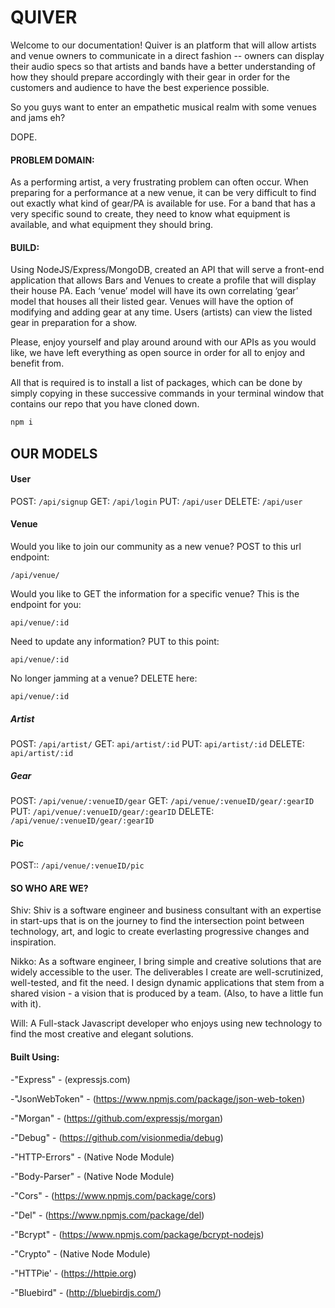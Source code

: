 # QUIVER
Welcome to our documentation! Quiver is an platform that will allow artists and venue owners to communicate in a direct fashion -- owners can display their audio specs so that artists and bands have a better understanding of how they should prepare accordingly with their gear in order for the customers and audience to have the best experience possible.

So you guys want to enter an empathetic musical realm with some venues and jams eh?

DOPE.

#### PROBLEM DOMAIN:
As a performing artist, a very frustrating problem can often occur. When preparing for a performance at a new venue, it can be very difficult to find out exactly what kind of gear/PA is available for use. For a band that has a very specific sound to create, they need to know what equipment is available, and what equipment they should bring.


#### BUILD:
Using NodeJS/Express/MongoDB, created an API that will serve a front-end application that allows Bars and Venues to create a profile that will display their house PA. Each ‘venue’ model will have its own correlating ‘gear’ model that houses all their listed gear. Venues will have the option of modifying and adding gear at any time. Users (artists) can view the listed gear in preparation for a show.

Please, enjoy yourself and play around around with our APIs as you would like, we have left everything as open source in order for all to enjoy and benefit from.

All that is required is to install a list of packages, which can be done by simply copying in these successive commands in your terminal window that contains our repo that you have cloned down.

```js
npm i
```

## OUR MODELS

#### User
POST:
```/api/signup```
GET:
```/api/login```
PUT:
```/api/user```
DELETE:
```/api/user```

#### Venue
Would you like to join our community as a new venue? POST to this url
endpoint:

```/api/venue/```

Would you like to GET the information for a specific venue? This is the
endpoint for you:

```api/venue/:id```

Need to update any information? PUT to this point:

```api/venue/:id```

No longer jamming at a venue? DELETE here:

```api/venue/:id```


##### Artist
POST:
```/api/artist/```
GET:
```api/artist/:id```
PUT:
```api/artist/:id```
DELETE:
```api/artist/:id```

##### Gear
POST:
```/api/venue/:venueID/gear```
GET:
```/api/venue/:venueID/gear/:gearID```
PUT:
```/api/venue/:venueID/gear/:gearID```
DELETE:
```/api/venue/:venueID/gear/:gearID```

#### Pic
POST::
```/api/venue/:venueID/pic```

#### SO WHO ARE WE?

Shiv: Shiv is a software engineer and business consultant with an expertise in start-ups that is on the journey to find the intersection point between technology, art, and logic to create everlasting progressive changes and inspiration.

Nikko: As a software engineer, I bring simple and creative solutions that are widely accessible to the user. The deliverables I create are well-scrutinized, well-tested, and fit the need. I design dynamic applications that stem from a shared vision - a vision that is produced by a team. (Also, to have a little fun with it).

Will: A Full-stack Javascript developer who enjoys using new technology to find the most creative and elegant solutions.


#### Built Using:
-"Express" - (expressjs.com)

-"JsonWebToken" - (https://www.npmjs.com/package/json-web-token)

-"Morgan" - (https://github.com/expressjs/morgan)

-"Debug" - (https://github.com/visionmedia/debug)

-"HTTP-Errors" - (Native Node Module)

-"Body-Parser" - (Native Node Module)

-"Cors" - (https://www.npmjs.com/package/cors)

-"Del" - (https://www.npmjs.com/package/del)

-"Bcrypt" - (https://www.npmjs.com/package/bcrypt-nodejs)

-"Crypto" - (Native Node Module)

-"HTTPie' - (https://httpie.org)

-"Bluebird" - (http://bluebirdjs.com/)
